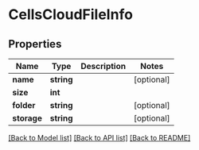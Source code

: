 # CellsCloudFileInfo

## Properties
Name | Type | Description | Notes
------------ | ------------- | ------------- | -------------
**name** | **string** |  | [optional] 
**size** | **int** |  | 
**folder** | **string** |  | [optional] 
**storage** | **string** |  | [optional] 

[[Back to Model list]](../README.md#documentation-for-models) [[Back to API list]](../README.md#documentation-for-api-endpoints) [[Back to README]](../README.md)


